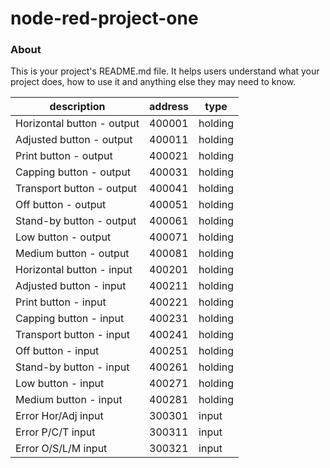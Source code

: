 node-red-project-one
====================

### About

This is your project's README.md file. It helps users understand what your
project does, how to use it and anything else they may need to know.



| description                | address | type    |
|----------------------------|---------|---------|
| Horizontal button - output | 400001  | holding |
| Adjusted button - output   | 400011  | holding |
| Print button - output      | 400021  | holding |
| Capping button - output    | 400031  | holding |
| Transport button - output  | 400041  | holding |
| Off button - output        | 400051  | holding |
| Stand-by button - output   | 400061  | holding |
| Low button - output        | 400071  | holding |
| Medium button - output     | 400081  | holding |
| Horizontal button - input  | 400201  | holding |
| Adjusted button - input    | 400211  | holding |
| Print button - input       | 400221  | holding |
| Capping button - input     | 400231  | holding |
| Transport button - input   | 400241  | holding |
| Off button - input         | 400251  | holding |
| Stand-by button - input    | 400261  | holding |
| Low button - input         | 400271  | holding |
| Medium button - input      | 400281  | holding |
| Error Hor/Adj input        | 300301  | input   |
| Error P/C/T input          | 300311  | input   |
| Error O/S/L/M input        | 300321  | input   |
